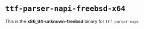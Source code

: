# `ttf-parser-napi-freebsd-x64`

This is the **x86_64-unknown-freebsd** binary for `ttf-parser-napi`
